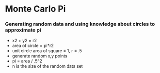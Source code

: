 # Monte Carlo Pi

### Generating random data and using knowledge about circles to approximate pi
* x2 + y2 = r2
* area of circle = pi*r2
* unit circle area of square = 1, r = .5
* generate random x,y points
* pi = area / .5^2
* n is the size of the random data set
